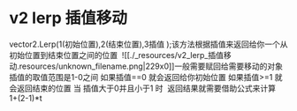 # v2 lerp 插值移动


vector2.Lerp(1(初始位置),2(结束位置),3插值 );该方法根据插值来返回给你一个从初始位置到结束位置之间的位置 
![[./_resources/v2_lerp_插值移动.resources/unknown_filename.png|229x0]]一般需要赋回给需要移动的对象
插值的取值范围是1-0之间 如果插值==0 就会返回给你初始位置
如果插值>=1 就会返回结束的位置
当 插值大于0并且小于1 时  返回结果就需要借助公式来计算  1+(2-1)\*t

